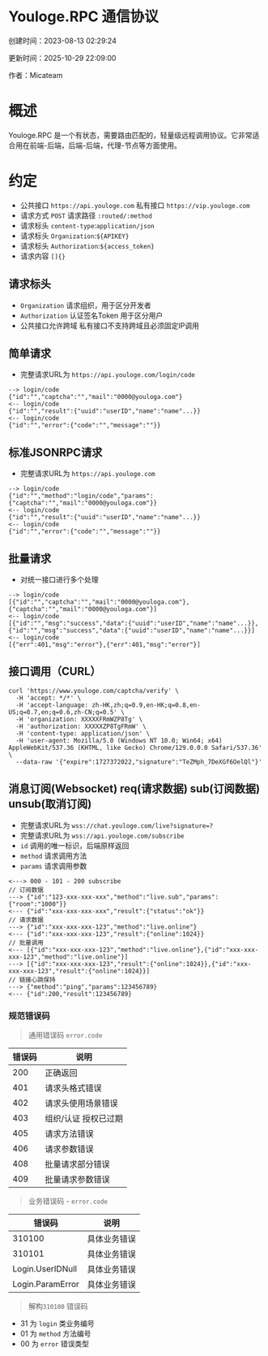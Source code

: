 # Youloge.RPC 通信协议

创建时间：2023-08-13 02:29:24 

更新时间：2025-10-29 22:09:00 

作者：Micateam

# 概述

Youloge.RPC 是一个有状态，需要路由匹配的，轻量级远程调用协议。它非常适合用在前端-后端，后端-后端，代理-节点等方面使用。

# 约定
- 公共接口 `https://api.youloge.com` 私有接口 `https://vip.youloge.com`
- 请求方式 `POST` 请求路径 `:routed/:method`
- 请求标头 `content-type`:`application/json`
- 请求标头 `Organization`:`${APIKEY}`
- 请求标头 `Authorization`:`${access_token}`
- 请求内容 `[]{}`

## 请求标头
- `Organization` 请求组织，用于区分开发者
- `Authorization` 认证签名Token 用于区分用户
- 公共接口允许跨域 私有接口不支持跨域且必须固定IP调用

## 简单请求
* 完整请求URL为 `https://api.youloge.com/login/code`

``` 
--> login/code
{"id":"","captcha":"","mail":"0000@youloga.com"}
<-- login/code 
{"id":"","result":{"uuid":"userID","name":"name"...}}
<-- login/code
{"id":"","error":{"code":"","message":""}}
```

## 标准JSONRPC请求
* 完整请求URL为 `https://api.youloge.com`

``` 
--> login/code
{"id":"","method":"login/code","params":{"captcha":"","mail":"0000@youloga.com"}}
<-- login/code 
{"id":"","result":{"uuid":"userID","name":"name"...}}
<-- login/code
{"id":"","error":{"code":"","message":""}}
```

## 批量请求
* 对统一接口进行多个处理
``` 
--> login/code
[{"id":"","captcha":"","mail":"0000@youloga.com"},{"captcha":"","mail":"0000@youloga.com"}]
<-- login/code 
[{"id":"","msg":"success","data":{"uuid":"userID","name":"name"...}},{"id":"","msg":"success","data":{"uuid":"userID","name":"name"...}}]
<-- login/code
[{"err":401,"msg":"error"},{"err":401,"msg":"error"}]
```

## 接口调用（CURL）
``` 
curl 'https://www.youloge.com/captcha/verify' \
  -H 'accept: */*' \
  -H 'accept-language: zh-HK,zh;q=0.9,en-HK;q=0.8,en-US;q=0.7,en;q=0.6,zh-CN;q=0.5' \
  -H 'organization: XXXXXFRmWZP8Tg' \
  -H 'authorization: XXXXXZP8TgFRmW' \
  -H 'content-type: application/json' \
  -H 'user-agent: Mozilla/5.0 (Windows NT 10.0; Win64; x64) AppleWebKit/537.36 (KHTML, like Gecko) Chrome/129.0.0.0 Safari/537.36' \
  --data-raw '{"expire":1727372022,"signature":"TeZMph_7DeXGf6OelQl"}'
```


## 消息订阅(Websocket) req(请求数据) sub(订阅数据) unsub(取消订阅)  
* 完整请求URL为 `wss://chat.youloge.com/live?signature=?`
* 完整请求URL为 `wss://api.youloge.com/subscribe` 
* `id` 调用的唯一标识，后端原样返回
* `method` 请求调用方法
* `params` 请求调用参数

```
<---> 000 - 101 - 200 subscribe
// 订阅数据
---> {"id":"123-xxx-xxx-xxx","method":"live.sub","params":{"room":"1000"}}
<--- {"id":"xxx-xxx-xxx-xxx","result":{"status":"ok"}}
// 请求数据
---> {"id":"xxx-xxx-xxx-123","method":"live.online"}
<--- {"id":"xxx-xxx-xxx-123","result":{"online":1024}}
// 批量调用
<--- [{"id":"xxx-xxx-xxx-123","method":"live.online"},{"id":"xxx-xxx-xxx-123","method":"live.online"}]
---> [{"id":"xxx-xxx-xxx-123","result":{"online":1024}},{"id":"xxx-xxx-xxx-123","result":{"online":1024}}]
// 链接心跳保持
---> {"method":"ping","params":123456789}
<--- {"id":200,"result":123456789}
```


### 规范错误码

> 通用错误码 `error.code`

|  错误码   | 说明  |
|  ----  | ----  |
| 200  | 正确返回 |
| 401  | 请求头格式错误 |
| 402  | 请求头使用场景错误 |
| 403  | 组织/认证 授权已过期 |
| 405  | 请求方法错误 |
| 406  | 请求参数错误 |
| 408  | 批量请求部分错误 |
| 409  | 批量请求参数错误 |

> 业务错误码 - `error.code`

|  错误码   | 说明  |
|  ----  | ----  |
| 310100  | 具体业务错误 |
| 310101  | 具体业务错误 |
| Login.UserIDNull  | 具体业务错误 |
| Login.ParamError  | 具体业务错误 |

> 解构`310100` 错误码

* 31 为 `login` 类业务编号
* 01 为 `method` 方法编号
* 00 为 `error` 错误类型 